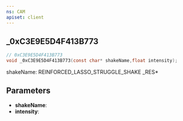 ```yaml
---
ns: CAM
apiset: client
---
```

## _0xC3E9E5D4F413B773

```c
// 0xC3E9E5D4F413B773
void _0xC3E9E5D4F413B773(const char* shakeName,float intensity);
```

shakeName: REINFORCED_LASSO_STRUGGLE_SHAKE
_RES*

## Parameters
* **shakeName**:
* **intensity**:



